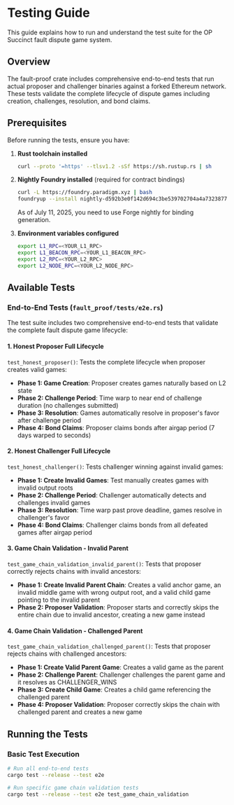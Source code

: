 # Testing Guide

This guide explains how to run and understand the test suite for the OP Succinct fault dispute game system.

## Overview

The fault-proof crate includes comprehensive end-to-end tests that run actual proposer and challenger binaries against a forked Ethereum network. These tests validate the complete lifecycle of dispute games including creation, challenges, resolution, and bond claims.

## Prerequisites

Before running the tests, ensure you have:

1. **Rust toolchain installed**
   ```bash
   curl --proto '=https' --tlsv1.2 -sSf https://sh.rustup.rs | sh
   ```

2. **Nightly Foundry installed** (required for contract bindings)
   ```bash
   curl -L https://foundry.paradigm.xyz | bash
   foundryup --install nightly-d592b3e0f142d694c3be539702704a4a73238773
   ```

   As of July 11, 2025, you need to use Forge nightly for binding generation.

3. **Environment variables configured**
   ```bash
   export L1_RPC=<YOUR_L1_RPC>
   export L1_BEACON_RPC=<YOUR_L1_BEACON_RPC>
   export L2_RPC=<YOUR_L2_RPC>
   export L2_NODE_RPC=<YOUR_L2_NODE_RPC>
   ```

## Available Tests

### End-to-End Tests (`fault_proof/tests/e2e.rs`)

The test suite includes two comprehensive end-to-end tests that validate the complete fault dispute game lifecycle:

#### 1. Honest Proposer Full Lifecycle
`test_honest_proposer()`: Tests the complete lifecycle when proposer creates valid games:
- **Phase 1: Game Creation**: Proposer creates games naturally based on L2 state
- **Phase 2: Challenge Period**: Time warp to near end of challenge duration (no challenges submitted)
- **Phase 3: Resolution**: Games automatically resolve in proposer's favor after challenge period
- **Phase 4: Bond Claims**: Proposer claims bonds after airgap period (7 days warped to seconds)

#### 2. Honest Challenger Full Lifecycle
`test_honest_challenger()`: Tests challenger winning against invalid games:
- **Phase 1: Create Invalid Games**: Test manually creates games with invalid output roots
- **Phase 2: Challenge Period**: Challenger automatically detects and challenges invalid games
- **Phase 3: Resolution**: Time warp past prove deadline, games resolve in challenger's favor
- **Phase 4: Bond Claims**: Challenger claims bonds from all defeated games after airgap period

#### 3. Game Chain Validation - Invalid Parent
`test_game_chain_validation_invalid_parent()`: Tests that proposer correctly rejects chains with invalid ancestors:
- **Phase 1: Create Invalid Parent Chain**: Creates a valid anchor game, an invalid middle game with wrong output root, and a valid child game pointing to the invalid parent
- **Phase 2: Proposer Validation**: Proposer starts and correctly skips the entire chain due to invalid ancestor, creating a new game instead

#### 4. Game Chain Validation - Challenged Parent  
`test_game_chain_validation_challenged_parent()`: Tests that proposer rejects chains with challenged ancestors:
- **Phase 1: Create Valid Parent Game**: Creates a valid game as the parent
- **Phase 2: Challenge Parent**: Challenger challenges the parent game and it resolves as CHALLENGER_WINS
- **Phase 3: Create Child Game**: Creates a child game referencing the challenged parent
- **Phase 4: Proposer Validation**: Proposer correctly skips the chain with challenged parent and creates a new game

## Running the Tests

### Basic Test Execution
```bash
# Run all end-to-end tests
cargo test --release --test e2e

# Run specific game chain validation tests
cargo test --release --test e2e test_game_chain_validation
```